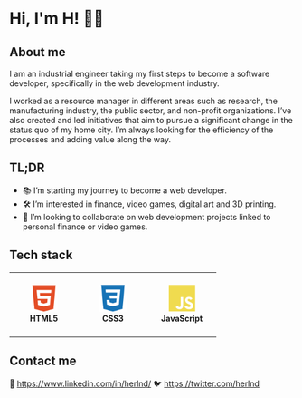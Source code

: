 # Hi, I'm H! 🗿👋

## About me

I am an industrial engineer taking my first steps to become a software developer, specifically in the web development industry.

I worked as a resource manager in different areas such as research, the manufacturing industry, the public sector, and non-profit organizations. I’ve also created and led initiatives that aim to pursue a significant change in the status quo of my home city. I’m always looking for the efficiency of the processes and adding value along the way.

## TL;DR

- 📚 I’m starting my journey to become a web developer.
- 🛠️ I’m interested in finance, video games, digital art and 3D printing.
- 🤝 I’m looking to collaborate on web development projects linked to personal finance or video games.

## Tech stack

<table>
  <tr>
    <td align="center" height="108" width="108">
      <img
        src="./imgs/html.svg"
        width="48"
        height="48"
        alt="HTML"
      />
      <br/><strong>HTML5</strong>
    </td>
    <td align="center" height="108" width="108">
      <img
        src="./imgs/css.svg"
        width="48"
        height="48"
        alt="CSS3"
      />
      <br/><strong>CSS3</strong>
    </td>
    <td align="center" height="108" width="108">
      <img
        src="./imgs/javascript.svg"
        width="48"
        height="48"
        alt="JavaScript"
      />
      <br/><strong>JavaScript</strong>
    </td>
</table>

## Contact me

💼 https://www.linkedin.com/in/herlnd/
🐦 https://twitter.com/herlnd

<!---
herlnd/herlnd is a ✨ special ✨ repository because its `README.md` (this file) appears on your GitHub profile.
You can click the Preview link to take a look at your changes.
--->
